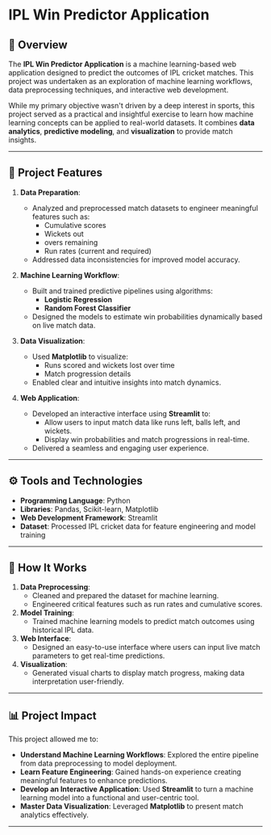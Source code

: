 # IPL Win Predictor Application

## 🌟 Overview
The **IPL Win Predictor Application** is a machine learning-based web application designed to predict the outcomes of IPL cricket matches. This project was undertaken as an exploration of machine learning workflows, data preprocessing techniques, and interactive web development.

While my primary objective wasn't driven by a deep interest in sports, this project served as a practical and insightful exercise to learn how machine learning concepts can be applied to real-world datasets. It combines **data analytics**, **predictive modeling**, and **visualization** to provide match insights.

---

## 📁 Project Features
1. **Data Preparation**: 
   - Analyzed and preprocessed match datasets to engineer meaningful features such as:
     - Cumulative scores
     - Wickets out
     - overs remaining
     - Run rates (current and required)
   - Addressed data inconsistencies for improved model accuracy.

2. **Machine Learning Workflow**:
   - Built and trained predictive pipelines using algorithms:
     - **Logistic Regression**
     - **Random Forest Classifier**
   - Designed the models to estimate win probabilities dynamically based on live match data.

3. **Data Visualization**:
   - Used **Matplotlib** to visualize:
     - Runs scored and wickets lost over time
     - Match progression details
   - Enabled clear and intuitive insights into match dynamics.

4. **Web Application**:
   - Developed an interactive interface using **Streamlit** to:
     - Allow users to input match data like runs left, balls left, and wickets.
     - Display win probabilities and match progressions in real-time.
   - Delivered a seamless and engaging user experience.

---

## ⚙️ Tools and Technologies
- **Programming Language**: Python
- **Libraries**: Pandas, Scikit-learn, Matplotlib
- **Web Development Framework**: Streamlit
- **Dataset**: Processed IPL cricket data for feature engineering and model training

---

## 🚀 How It Works
1. **Data Preprocessing**:
   - Cleaned and prepared the dataset for machine learning.
   - Engineered critical features such as run rates and cumulative scores.
2. **Model Training**:
   - Trained machine learning models to predict match outcomes using historical IPL data.
3. **Web Interface**:
   - Designed an easy-to-use interface where users can input live match parameters to get real-time predictions.
4. **Visualization**:
   - Generated visual charts to display match progress, making data interpretation user-friendly.

---

## 📊 Project Impact
This project allowed me to:
- **Understand Machine Learning Workflows**: Explored the entire pipeline from data preprocessing to model deployment.
- **Learn Feature Engineering**: Gained hands-on experience creating meaningful features to enhance predictions.
- **Develop an Interactive Application**: Used **Streamlit** to turn a machine learning model into a functional and user-centric tool.
- **Master Data Visualization**: Leveraged **Matplotlib** to present match analytics effectively.

---
